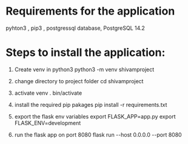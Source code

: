 # Requirements for the application
  pyhton3 , pip3 , postgressql database, PostgreSQL 14.2

# Steps to install the application:
1. Create venv in python3
   python3 -m venv shivamproject

2. change directory to project folder
   cd shivamproject

3. activate venv
   . bin/activate

4. install the required pip pakages
   pip install -r requirements.txt

5. export the flask env variables
   export FLASK_APP=app.py
   export FLASK_ENV=development

6. run the flask app on port 8080
   flask run --host 0.0.0.0 --port 8080
